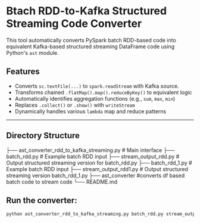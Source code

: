 # Btach RDD-to-Kafka Structured Streaming Code Converter 

This tool automatically converts PySpark batch RDD-based code into equivalent Kafka-based structured streaming DataFrame code using Python's `ast` module.


## Features

- Converts `sc.textFile(...)` to `spark.readStream` with Kafka source.
- Transforms chained `.flatMap().map().reduceByKey()` to equivalent logic
- Automatically identifies aggregation functions (e.g., `sum`, `max`, `min`)
- Replaces `.collect()` or `.show()` with `writeStream`
- Dynamically handles various `lambda` map and reduce patterns

---

## Directory Structure
├── ast_converter_rdd_to_kafka_streaming.py # Main interface
├── batch_rdd.py # Example batch RDD input
├── stream_output_rdd.py # Output structured streaming version for batch_rdd.py
├── batch_rdd_1.py # Example batch RDD input
├── stream_output_rdd1.py # Output structured streaming version batch_rdd_1.py
├── ast_converter #converts df based batch code to stream code 
└── README.md

## Run the converter:

```bash
python ast_converter_rdd_to_kafka_streaming.py batch_rdd.py stream_output_rdd.py

```
